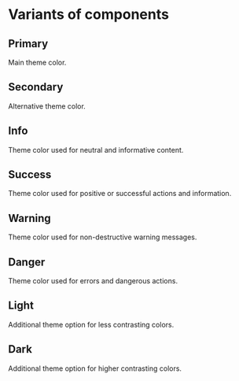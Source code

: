 # Variants of components

## Primary

Main theme color.

## Secondary

Alternative theme color.

## Info

Theme color used for neutral and informative content.

## Success

Theme color used for positive or successful actions and information.

## Warning

Theme color used for non-destructive warning messages.

## Danger

Theme color used for errors and dangerous actions.

## Light

Additional theme option for less contrasting colors.

## Dark

Additional theme option for higher contrasting colors.
